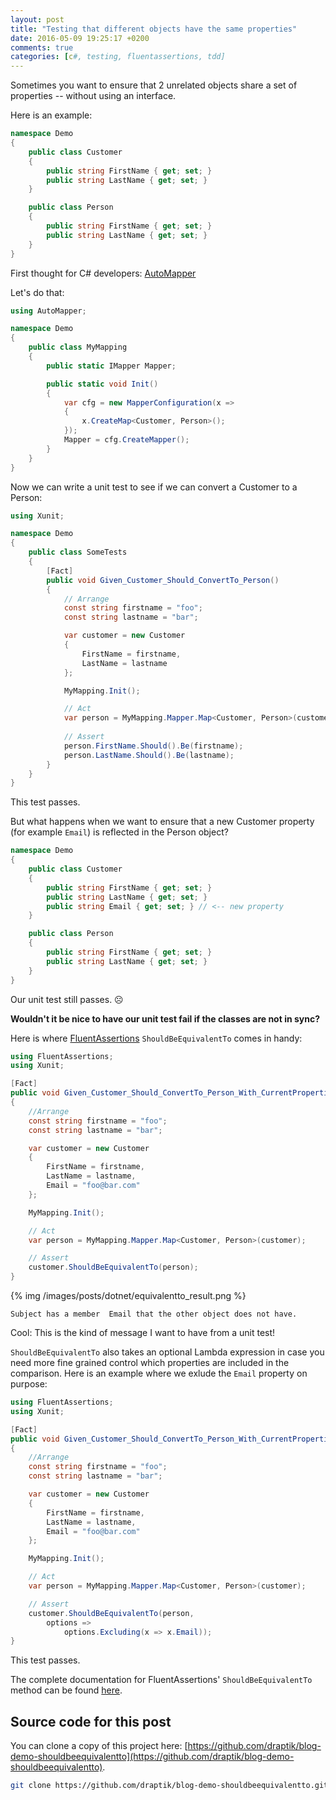 ```yaml
---
layout: post
title: "Testing that different objects have the same properties"
date: 2016-05-09 19:25:17 +0200
comments: true
categories: [c#, testing, fluentassertions, tdd]
---
```

Sometimes you want to ensure that 2 unrelated objects share a set of properties -- without using an interface.

Here is an example:

``` csharp
namespace Demo
{
    public class Customer
    {
        public string FirstName { get; set; }
        public string LastName { get; set; }
    }

    public class Person
    {
        public string FirstName { get; set; }
        public string LastName { get; set; }
    }
}
```
First thought for C# developers: [AutoMapper](http://automapper.org/)

Let's do that:

``` csharp
using AutoMapper;

namespace Demo
{
    public class MyMapping
    {
        public static IMapper Mapper;

        public static void Init()
        {
            var cfg = new MapperConfiguration(x =>
            {
                x.CreateMap<Customer, Person>();
            });
            Mapper = cfg.CreateMapper();
        }
    }
}
```

Now we can write a unit test to see if we can convert a Customer to a Person:

``` csharp
using Xunit;

namespace Demo
{
    public class SomeTests
    {
        [Fact]
        public void Given_Customer_Should_ConvertTo_Person()
        {
            // Arrange
            const string firstname = "foo";
            const string lastname = "bar";

            var customer = new Customer
            {
                FirstName = firstname,
                LastName = lastname
            };

            MyMapping.Init();

            // Act
            var person = MyMapping.Mapper.Map<Customer, Person>(customer);
            
            // Assert
            person.FirstName.Should().Be(firstname);
            person.LastName.Should().Be(lastname);
        }
	}
}	
```
This test passes.

But what happens when we want to ensure that a new Customer property (for example `Email`) is reflected in the Person object?

``` csharp
namespace Demo
{
    public class Customer
    {
        public string FirstName { get; set; }
        public string LastName { get; set; }
        public string Email { get; set; } // <-- new property
    }

    public class Person
    {
        public string FirstName { get; set; }
        public string LastName { get; set; }
    }
}
```

Our unit test still passes. &#9785;

**Wouldn't it be nice to have our unit test fail if the classes are not in sync?**

Here is where [FluentAssertions](http://www.fluentassertions.com/) `ShouldBeEquivalentTo` comes in handy:

``` csharp
using FluentAssertions;
using Xunit;

[Fact]
public void Given_Customer_Should_ConvertTo_Person_With_CurrentProperties()
{
    //Arrange
    const string firstname = "foo";
    const string lastname = "bar";

    var customer = new Customer
    {
        FirstName = firstname,
        LastName = lastname,
        Email = "foo@bar.com"
    };

    MyMapping.Init();

    // Act
    var person = MyMapping.Mapper.Map<Customer, Person>(customer);

    // Assert
    customer.ShouldBeEquivalentTo(person);
}
```

{% img /images/posts/dotnet/equivalentto_result.png %}

`Subject has a member  Email that the other object does not have.`

Cool: This is the kind of message I want to have from a unit test!

`ShouldBeEquivalentTo` also takes an optional Lambda expression in case you need more fine grained control which properties are included in the comparison. Here is an example where we exlude the `Email` property on purpose:

``` csharp
using FluentAssertions;
using Xunit;

[Fact]
public void Given_Customer_Should_ConvertTo_Person_With_CurrentProperties_Excluding_Email()
{
    //Arrange
    const string firstname = "foo";
    const string lastname = "bar";

    var customer = new Customer
    {
        FirstName = firstname,
        LastName = lastname,
        Email = "foo@bar.com"
    };

    MyMapping.Init();

    // Act
    var person = MyMapping.Mapper.Map<Customer, Person>(customer);

    // Assert
    customer.ShouldBeEquivalentTo(person,
        options =>
            options.Excluding(x => x.Email));
}
```

This test passes.


The complete documentation for FluentAssertions' `ShouldBeEquivalentTo` method can be found [here](https://github.com/dennisdoomen/fluentassertions/wiki#object-graph-comparison).

## Source code for this post

You can clone a copy of this project here: [https://github.com/draptik/blog-demo-shouldbeequivalentto](https://github.com/draptik/blog-demo-shouldbeequivalentto).

``` sh
git clone https://github.com/draptik/blog-demo-shouldbeequivalentto.git
```
